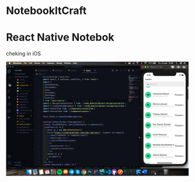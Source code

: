 # NotebookItCraft

<h1>React Native Notebok</h1>

cheking in iOS

<img style='width: 500px' src='https://github.com/Sk3ll/NotebookItCraft/blob/main/screenshot.png?raw=true' alt="screenshot">